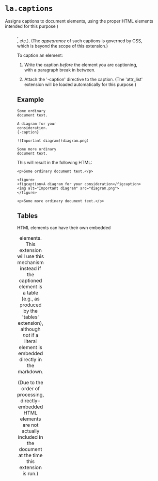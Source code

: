 # `la.captions`

Assigns captions to document elements, using the proper HTML elements intended for this purpose
(<figure>, <figcaption>, etc.). (The _appearance_ of such captions is governed by CSS, which is
beyond the scope of this extension.)

To caption an element:

1. Write the caption _before_ the element you are captioning, with a paragraph break in between.

2. Attach the '-caption' directive to the caption. (The 'attr_list' extension will be loaded
   automatically for this purpose.)


## Example

```
Some ordinary
document text.

A diagram for your
consideration.
{-caption}

![Important diagram](diagram.png)

Some more ordinary
document text.
```

This will result in the following HTML:
```
<p>Some ordinary document text.</p>

<figure>
<figcaption>A diagram for your consideration</figcaption>
<img alt="Important diagram" src="diagram.png">
</figure>

<p>Some more ordinary document text.</p>
```

## Tables

HTML <table> elements can have their own embedded <caption> elements. This extension will use this
mechanism instead if the captioned element is a table (e.g., as produced by the 'tables'
extension), although _not_ if a literal <table> element is embedded directly in the markdown.

(Due to the order of processing, directly-embedded HTML elements are not actually included in the
document at the time this extension is run.)
